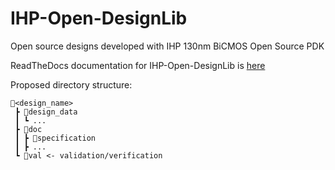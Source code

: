 # IHP-Open-DesignLib
Open source designs developed with IHP 130nm BiCMOS Open Source PDK

ReadTheDocs documentation for IHP-Open-DesignLib is [here](https://ihp-open-ip.readthedocs.io/en/latest/)

Proposed directory structure:
```text
📁<design_name>
 ┣ 📁design_data
 ┃ ┗ ...
 ┣ 📁doc
 ┃ ┣ 📜specification
 ┃ ┣ ...
 ┗ 📁val <- validation/verification
 ```
